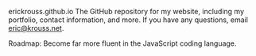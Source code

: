 erickrouss.github.io
The GitHub repository for my website, including my portfolio, contact information, and more.
If you have any questions, email eric@krouss.net.

Roadmap:
Become far more fluent in the JavaScript coding language.
